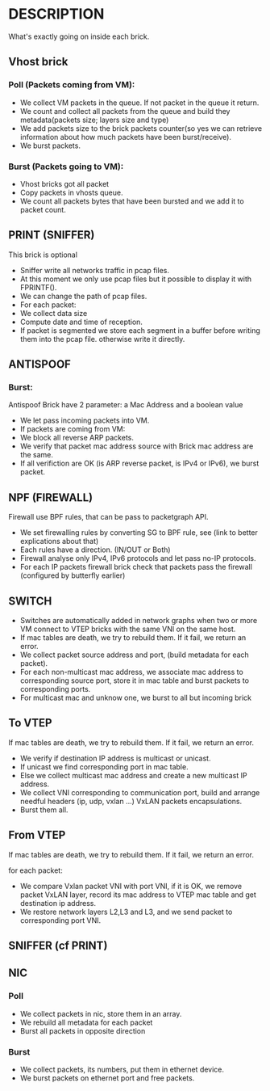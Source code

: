 # DESCRIPTION

What's exactly going on inside each brick.

## Vhost brick

### Poll (Packets coming from VM):

- We collect VM packets in the queue. If not packet in the queue it return.
- We count and collect all packets from the queue and build they metadata(packets size; layers size and type)
- We add packets size to the brick packets counter(so yes we can retrieve information about how much packets have been burst/receive).
- We burst packets.

### Burst (Packets going to VM):

- Vhost bricks got all packet
- Copy packets in vhosts queue.
- We count all packets bytes that have been bursted and we add it to packet count.

## PRINT (SNIFFER)

This brick is optional
- Sniffer write all networks traffic in pcap files.
- At this moment we only use pcap files but it possible to display it with FPRINTF().
- We can change the path of pcap files.
- For each packet:
- We collect data size
- Compute date and time of reception.
- If packet is segmented we store each segment in a buffer before writing them into the pcap file. otherwise write it directly.

## ANTISPOOF

### Burst:

Antispoof Brick have 2 parameter: a Mac Address and a boolean value
- We let pass incoming packets into VM.
- If packets are coming from VM:
- We block all reverse ARP packets.
- We verify that packet mac address source with Brick mac address are the same.
- If all verifiction are OK (is ARP reverse packet, is IPv4 or IPv6), we burst packet.

## NPF (FIREWALL)

Firewall use BPF rules, that can be pass to packetgraph API.
- We set firewalling rules by converting SG to BPF rule, see (link to better explications about that)
- Each rules have a direction. (IN/OUT or Both)
- Firewall analyse only IPv4, IPv6 protocols and let pass no-IP protocols.
- For each IP packets firewall brick check that packets pass the firewall (configured by butterfly earlier)

## SWITCH

- Switches are automatically added in network graphs when two or more VM connect to VTEP bricks with the same VNI on the same host.
- If mac tables are death, we try to rebuild them. If it fail, we return an error.
- We collect packet source address and port, (build metadata for each packet).
- For each non-multicast mac address, we associate mac address to corresponding source port, store it in mac table and burst packets to corresponding ports.
- For multicast mac and unknow one, we burst to all but incoming brick

## To VTEP

If mac tables are death, we try to rebuild them. If it fail, we return an error.
- We verify if destination IP address is multicast or unicast.
- If unicast we find corresponding port in mac table.
- Else we collect multicast mac address and create a new multicast IP address.
- We collect VNI corresponding to communication port, build and arrange needful headers (ip, udp, vxlan ...) VxLAN packets encapsulations.
- Burst them all.

## From VTEP

If mac tables are death, we try to rebuild them. If it fail, we return an error.

for each packet:
- We compare Vxlan packet VNI with port VNI, if it is OK, we remove packet VxLAN layer, record its mac address to VTEP mac table and get destination ip address.
- We restore network layers L2,L3 and L3, and we send packet to corresponding port VNI.

## SNIFFER (cf PRINT)

## NIC

### Poll

- We collect packets in nic, store them in an array.
- We rebuild all metadata for each packet
- Burst all packets in opposite direction

### Burst

- We collect packets, its numbers, put them in ethernet device.
- We burst packets on ethernet port and free packets.

